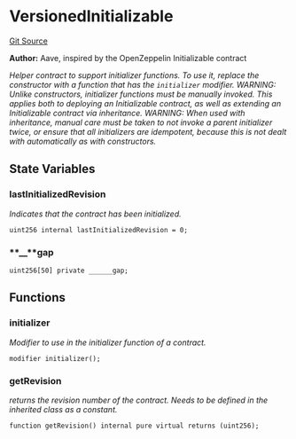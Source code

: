 # VersionedInitializable

[Git Source](https://github.com/Increment-Finance/peripheral-contracts/blob/50135f16a3332e293d1be01434556e7e68cc2f26/contracts/AdminControlledEcosystemReserve.sol)

**Author:**
Aave, inspired by the OpenZeppelin Initializable contract

_Helper contract to support initializer functions. To use it, replace
the constructor with a function that has the `initializer` modifier.
WARNING: Unlike constructors, initializer functions must be manually
invoked. This applies both to deploying an Initializable contract, as well
as extending an Initializable contract via inheritance.
WARNING: When used with inheritance, manual care must be taken to not invoke
a parent initializer twice, or ensure that all initializers are idempotent,
because this is not dealt with automatically as with constructors._

## State Variables

### lastInitializedRevision

_Indicates that the contract has been initialized._

```solidity
uint256 internal lastInitializedRevision = 0;
```

### **\_\_**gap

```solidity
uint256[50] private ______gap;
```

## Functions

### initializer

_Modifier to use in the initializer function of a contract._

```solidity
modifier initializer();
```

### getRevision

_returns the revision number of the contract.
Needs to be defined in the inherited class as a constant._

```solidity
function getRevision() internal pure virtual returns (uint256);
```
